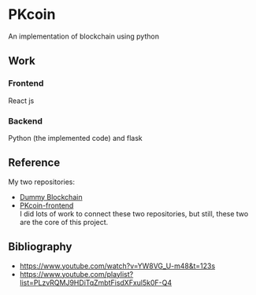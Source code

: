 # PKcoin

An implementation of blockchain using python

## Work
### Frontend
React js
### Backend
Python (the implemented code) and flask

## Reference
My two repositories:
* [Dummy Blockchain](https://github.com/ketphan02/PKcoin)
* [PKcoin-frontend](https://github.com/ketphan02/pkcoin-frontend)<br>
I did lots of work to connect these two repositories, but still, these two are the core of this project.

## Bibliography
* https://www.youtube.com/watch?v=YW8VG_U-m48&t=123s
* https://www.youtube.com/playlist?list=PLzvRQMJ9HDiTqZmbtFisdXFxul5k0F-Q4
